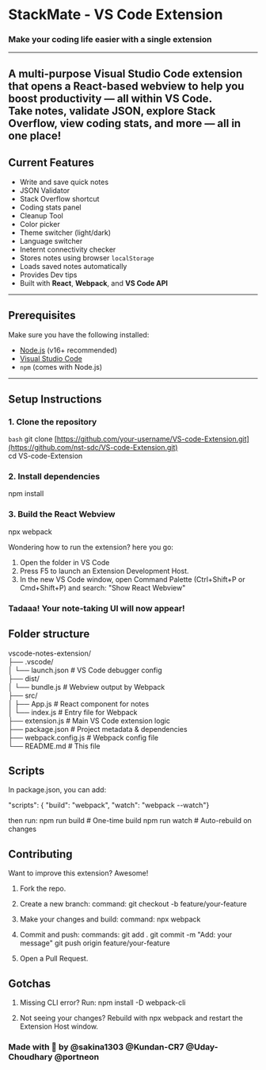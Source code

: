 # StackMate - VS Code Extension 
### Make your coding life easier with a single extension 
---
A **multi-purpose Visual Studio Code extension** that opens a React-based webview to help you boost productivity — all **within VS Code**.   
Take notes, validate JSON, explore Stack Overflow, view coding stats, and more — all in one place!
---

##  Current Features

-  Write and save quick notes
-  JSON Validator
-  Stack Overflow shortcut
-  Coding stats panel
-  Cleanup Tool
-  Color picker
-  Theme switcher (light/dark)
-  Language switcher
-  Ineternt connectivity checker
-  Stores notes using browser `localStorage`
-  Loads saved notes automatically
-  Provides Dev tips
-  Built with **React**, **Webpack**, and **VS Code API**

---

##  Prerequisites

Make sure you have the following installed:

- [Node.js](https://nodejs.org/) (v16+ recommended)
- [Visual Studio Code](https://code.visualstudio.com/)
- `npm` (comes with Node.js)

---

##  Setup Instructions

### 1. Clone the repository

```bash```
git clone [https://github.com/your-username/VS-code-Extension.git](https://github.com/nst-sdc/VS-code-Extension.git)
<br/> cd VS-code-Extension

### 2. Install dependencies
npm install

### 3. Build the React Webview
npx webpack

Wondering how to run the extension? here you go:
1. Open the folder in VS Code
2. Press F5 to launch an Extension Development Host.
3. In the new VS Code window, open Command Palette (Ctrl+Shift+P or Cmd+Shift+P) and search:
"Show React Webview"

### Tadaaa! Your note-taking UI will now appear!

## Folder structure

vscode-notes-extension/ <br/>
├── .vscode/  <br/>
│   └── launch.json          # VS Code debugger config  <br/>
├── dist/  <br/>
│   └── bundle.js            # Webview output by Webpack  <br/>
├── src/  <br/>
│   ├── App.js               # React component for notes  <br/>
│   └── index.js             # Entry file for Webpack  <br/>
├── extension.js             # Main VS Code extension logic  <br/>
├── package.json             # Project metadata & dependencies  <br/>
├── webpack.config.js        # Webpack config file  <br/>
└── README.md                # This file  <br/>



## Scripts
In package.json, you can add:

"scripts": {
  "build": "webpack",
  "watch": "webpack --watch"}

then run:
npm run build    # One-time build
npm run watch    # Auto-rebuild on changes

## Contributing
Want to improve this extension? Awesome!

1. Fork the repo.

2. Create a new branch:
command: git checkout -b feature/your-feature

3. Make your changes and build: 
command: npx webpack

4. Commit and push:
commands: git add .
git commit -m "Add: your message"
git push origin feature/your-feature

5. Open a Pull Request.

## Gotchas
1. Missing CLI error? Run:
npm install -D webpack-cli

2. Not seeing your changes? Rebuild with npx webpack and restart the Extension Host window.

### Made with 💙 by @sakina1303 @Kundan-CR7 @Uday-Choudhary @portneon 





